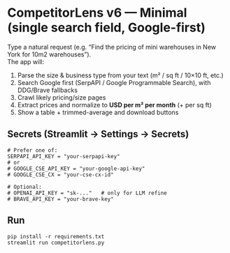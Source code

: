 # CompetitorLens v6 — Minimal (single search field, Google-first)

Type a natural request (e.g. “Find the pricing of mini warehouses in New York for 10m2 warehouses”).  
The app will:
1) Parse the size & business type from your text (m² / sq ft / 10×10 ft, etc.)
2) Search Google first (SerpAPI / Google Programmable Search), with DDG/Brave fallbacks
3) Crawl likely pricing/size pages
4) Extract prices and normalize to **USD per m² per month** (+ per sq ft)
5) Show a table + trimmed-average and download buttons

## Secrets (Streamlit → Settings → Secrets)
```
# Prefer one of:
SERPAPI_API_KEY = "your-serpapi-key"
# or
# GOOGLE_CSE_API_KEY = "your-google-api-key"
# GOOGLE_CSE_CX = "your-cse-cx-id"

# Optional:
# OPENAI_API_KEY = "sk-..."   # only for LLM refine
# BRAVE_API_KEY = "your-brave-key"
```

## Run
```
pip install -r requirements.txt
streamlit run competitorlens.py
```
